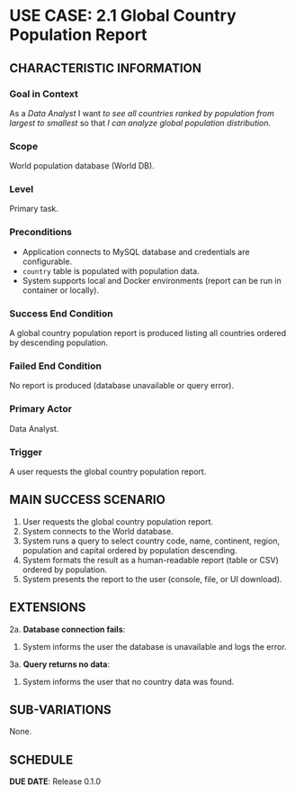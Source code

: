 # USE CASE: 2.1 Global Country Population Report

## CHARACTERISTIC INFORMATION

### Goal in Context

As a *Data Analyst* I want *to see all countries ranked by population from largest to smallest* so that *I can analyze global population distribution.*

### Scope

World population database (World DB).

### Level

Primary task.

### Preconditions

- Application connects to MySQL database and credentials are configurable.
- `country` table is populated with population data.
- System supports local and Docker environments (report can be run in container or locally).

### Success End Condition

A global country population report is produced listing all countries ordered by descending population.

### Failed End Condition

No report is produced (database unavailable or query error).

### Primary Actor

Data Analyst.

### Trigger

A user requests the global country population report.

## MAIN SUCCESS SCENARIO

1. User requests the global country population report.
2. System connects to the World database.
3. System runs a query to select country code, name, continent, region, population and capital ordered by population descending.
4. System formats the result as a human-readable report (table or CSV) ordered by population.
5. System presents the report to the user (console, file, or UI download).

## EXTENSIONS

2a. **Database connection fails**:
   1. System informs the user the database is unavailable and logs the error.

3a. **Query returns no data**:
   1. System informs the user that no country data was found.

## SUB-VARIATIONS

None.

## SCHEDULE

**DUE DATE**: Release 0.1.0
